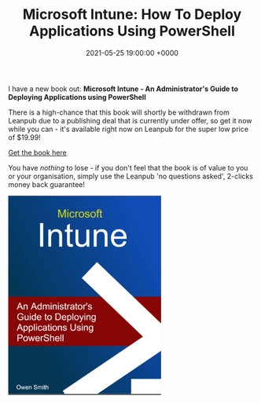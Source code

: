 ﻿---
layout: post
title:  "Microsoft Intune: How To Deploy Applications Using PowerShell"
date:   2021-05-25 19:00:00 +0000
categories: intune
tags: [intune, powershell, book]
---

I have a new book out: **Microsoft Intune - An Administrator's Guide to Deploying Applications using PowerShell**

There is a high-chance that this book will shortly be withdrawn from Leanpub due to a publishing deal that is currently under offer, so get it now while you can - it's available right now on Leanpub for the super low price of $19.99!

[Get the book here](https://leanpub.com/intune-DeployPSApps)

You have *nothing* to lose - if you don't feel that the book is of value to you or your organisation, simply use the Leanpub 'no questions asked', 2-clicks  money back guarantee!

![](/assets/images/intunebookmed.png)
